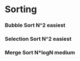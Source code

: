 # Sorting

### Bubble Sort N^2 easiest

### Selection Sort N^2 easiest

### Merge Sort N*logN medium